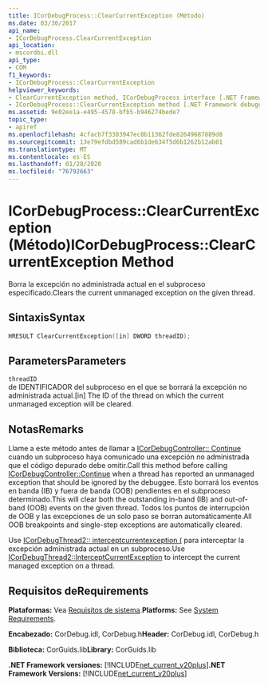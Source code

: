 ```yaml
---
title: ICorDebugProcess::ClearCurrentException (Método)
ms.date: 03/30/2017
api_name:
- ICorDebugProcess.ClearCurrentException
api_location:
- mscordbi.dll
api_type:
- COM
f1_keywords:
- ICorDebugProcess::ClearCurrentException
helpviewer_keywords:
- ClearCurrentException method, ICorDebugProcess interface [.NET Framework debugging]
- ICorDebugProcess::ClearCurrentException method [.NET Framework debugging]
ms.assetid: 9e02ee1a-e495-4578-bfb5-b946274bede7
topic_type:
- apiref
ms.openlocfilehash: 4cfacb7f3303947ec8b11362fde82649687889d8
ms.sourcegitcommit: 13e79efdbd589cad6b1de634f5d6b1262b12ab01
ms.translationtype: MT
ms.contentlocale: es-ES
ms.lasthandoff: 01/28/2020
ms.locfileid: "76792663"
---
```

# <a name="icordebugprocessclearcurrentexception-method"></a><span data-ttu-id="6f41b-102">ICorDebugProcess::ClearCurrentException (Método)</span><span class="sxs-lookup"><span data-stu-id="6f41b-102">ICorDebugProcess::ClearCurrentException Method</span></span>
<span data-ttu-id="6f41b-103">Borra la excepción no administrada actual en el subproceso especificado.</span><span class="sxs-lookup"><span data-stu-id="6f41b-103">Clears the current unmanaged exception on the given thread.</span></span>  
  
## <a name="syntax"></a><span data-ttu-id="6f41b-104">Sintaxis</span><span class="sxs-lookup"><span data-stu-id="6f41b-104">Syntax</span></span>  
  
```cpp  
HRESULT ClearCurrentException([in] DWORD threadID);  
```  
  
## <a name="parameters"></a><span data-ttu-id="6f41b-105">Parameters</span><span class="sxs-lookup"><span data-stu-id="6f41b-105">Parameters</span></span>  
 `threadID`  
 <span data-ttu-id="6f41b-106">de IDENTIFICADOR del subproceso en el que se borrará la excepción no administrada actual.</span><span class="sxs-lookup"><span data-stu-id="6f41b-106">[in] The ID of the thread on which the current unmanaged exception will be cleared.</span></span>  
  
## <a name="remarks"></a><span data-ttu-id="6f41b-107">Notas</span><span class="sxs-lookup"><span data-stu-id="6f41b-107">Remarks</span></span>  
 <span data-ttu-id="6f41b-108">Llame a este método antes de llamar a [ICorDebugController:: Continue](icordebugcontroller-continue-method.md) cuando un subproceso haya comunicado una excepción no administrada que el código depurado debe omitir.</span><span class="sxs-lookup"><span data-stu-id="6f41b-108">Call this method before calling [ICorDebugController::Continue](icordebugcontroller-continue-method.md) when a thread has reported an unmanaged exception that should be ignored by the debuggee.</span></span> <span data-ttu-id="6f41b-109">Esto borrará los eventos en banda (IB) y fuera de banda (OOB) pendientes en el subproceso determinado.</span><span class="sxs-lookup"><span data-stu-id="6f41b-109">This will clear both the outstanding in-band (IB) and out-of-band (OOB) events on the given thread.</span></span> <span data-ttu-id="6f41b-110">Todos los puntos de interrupción de OOB y las excepciones de un solo paso se borran automáticamente.</span><span class="sxs-lookup"><span data-stu-id="6f41b-110">All OOB breakpoints and single-step exceptions are automatically cleared.</span></span>  
  
 <span data-ttu-id="6f41b-111">Use [ICorDebugThread2:: interceptcurrentexception (](icordebugthread2-interceptcurrentexception-method.md) para interceptar la excepción administrada actual en un subproceso.</span><span class="sxs-lookup"><span data-stu-id="6f41b-111">Use [ICorDebugThread2::InterceptCurrentException](icordebugthread2-interceptcurrentexception-method.md) to intercept the current managed exception on a thread.</span></span>  
  
## <a name="requirements"></a><span data-ttu-id="6f41b-112">Requisitos de</span><span class="sxs-lookup"><span data-stu-id="6f41b-112">Requirements</span></span>  
 <span data-ttu-id="6f41b-113">**Plataformas:** Vea [Requisitos de sistema](../../../../docs/framework/get-started/system-requirements.md).</span><span class="sxs-lookup"><span data-stu-id="6f41b-113">**Platforms:** See [System Requirements](../../../../docs/framework/get-started/system-requirements.md).</span></span>  
  
 <span data-ttu-id="6f41b-114">**Encabezado:** CorDebug.idl, CorDebug.h</span><span class="sxs-lookup"><span data-stu-id="6f41b-114">**Header:** CorDebug.idl, CorDebug.h</span></span>  
  
 <span data-ttu-id="6f41b-115">**Biblioteca:** CorGuids.lib</span><span class="sxs-lookup"><span data-stu-id="6f41b-115">**Library:** CorGuids.lib</span></span>  
  
 <span data-ttu-id="6f41b-116">**.NET Framework versiones:** [!INCLUDE[net_current_v20plus](../../../../includes/net-current-v20plus-md.md)]</span><span class="sxs-lookup"><span data-stu-id="6f41b-116">**.NET Framework Versions:** [!INCLUDE[net_current_v20plus](../../../../includes/net-current-v20plus-md.md)]</span></span>
